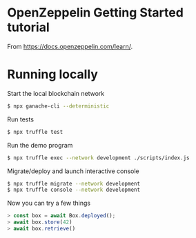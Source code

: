 # OpenZeppelin Getting Started tutorial

From https://docs.openzeppelin.com/learn/.

# Running locally

Start the local blockchain network

```sh
$ npx ganache-cli --deterministic
```

Run tests

```sh
$ npx truffle test
```

Run the demo program

```sh
$ npx truffle exec --network development ./scripts/index.js
```

Migrate/deploy and launch interactive console

```sh
$ npx truffle migrate --network development
$ npx truffle console --network development
```

Now you can try a few things

```javascript
> const box = await Box.deployed();
> await box.store(42)
> await box.retrieve()
```